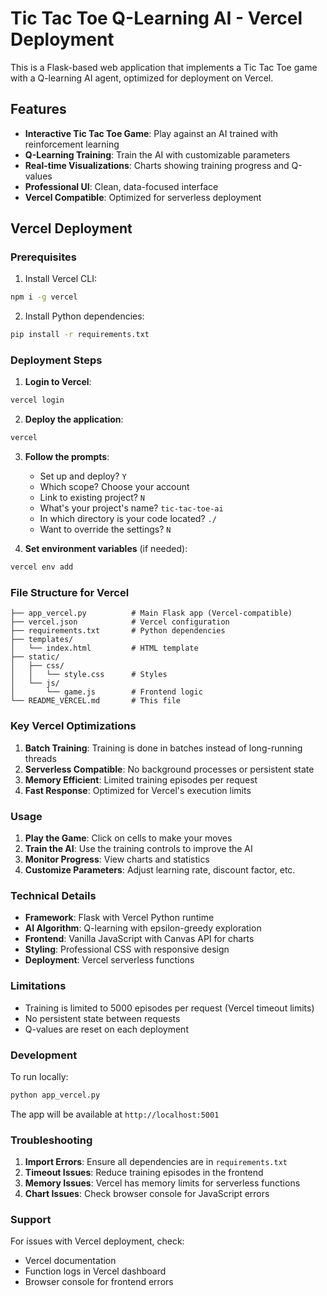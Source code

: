 # Tic Tac Toe Q-Learning AI - Vercel Deployment

This is a Flask-based web application that implements a Tic Tac Toe game with a Q-learning AI agent, optimized for deployment on Vercel.

## Features

- **Interactive Tic Tac Toe Game**: Play against an AI trained with reinforcement learning
- **Q-Learning Training**: Train the AI with customizable parameters
- **Real-time Visualizations**: Charts showing training progress and Q-values
- **Professional UI**: Clean, data-focused interface
- **Vercel Compatible**: Optimized for serverless deployment

## Vercel Deployment

### Prerequisites

1. Install Vercel CLI:
```bash
npm i -g vercel
```

2. Install Python dependencies:
```bash
pip install -r requirements.txt
```

### Deployment Steps

1. **Login to Vercel**:
```bash
vercel login
```

2. **Deploy the application**:
```bash
vercel
```

3. **Follow the prompts**:
   - Set up and deploy? `Y`
   - Which scope? Choose your account
   - Link to existing project? `N`
   - What's your project's name? `tic-tac-toe-ai`
   - In which directory is your code located? `./`
   - Want to override the settings? `N`

4. **Set environment variables** (if needed):
```bash
vercel env add
```

### File Structure for Vercel

```
├── app_vercel.py          # Main Flask app (Vercel-compatible)
├── vercel.json            # Vercel configuration
├── requirements.txt       # Python dependencies
├── templates/
│   └── index.html         # HTML template
├── static/
│   ├── css/
│   │   └── style.css      # Styles
│   └── js/
│       └── game.js        # Frontend logic
└── README_VERCEL.md       # This file
```

### Key Vercel Optimizations

1. **Batch Training**: Training is done in batches instead of long-running threads
2. **Serverless Compatible**: No background processes or persistent state
3. **Memory Efficient**: Limited training episodes per request
4. **Fast Response**: Optimized for Vercel's execution limits

### Usage

1. **Play the Game**: Click on cells to make your moves
2. **Train the AI**: Use the training controls to improve the AI
3. **Monitor Progress**: View charts and statistics
4. **Customize Parameters**: Adjust learning rate, discount factor, etc.

### Technical Details

- **Framework**: Flask with Vercel Python runtime
- **AI Algorithm**: Q-learning with epsilon-greedy exploration
- **Frontend**: Vanilla JavaScript with Canvas API for charts
- **Styling**: Professional CSS with responsive design
- **Deployment**: Vercel serverless functions

### Limitations

- Training is limited to 5000 episodes per request (Vercel timeout limits)
- No persistent state between requests
- Q-values are reset on each deployment

### Development

To run locally:
```bash
python app_vercel.py
```

The app will be available at `http://localhost:5001`

### Troubleshooting

1. **Import Errors**: Ensure all dependencies are in `requirements.txt`
2. **Timeout Issues**: Reduce training episodes in the frontend
3. **Memory Issues**: Vercel has memory limits for serverless functions
4. **Chart Issues**: Check browser console for JavaScript errors

### Support

For issues with Vercel deployment, check:
- Vercel documentation
- Function logs in Vercel dashboard
- Browser console for frontend errors
